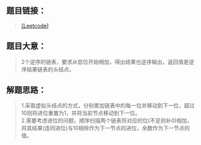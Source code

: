 ## 题目链接：
> <a href="https://leetcode.com/problems/add-two-numbers" target="_blank">[Leetcode]</a>

## 题目大意：
> 2个逆序的链表，要求从低位开始相加，得出结果也逆序输出，返回值是逆序结果链表的头结点。

## 解题思路：
> 1.采取虚拟头结点的方式，分别累加链表中的每一位并移动到下一位，超过10则将进位重置为1，并将当前节点移动到下一位。<br/>
> 2.需要考虑进位的问题，顺序扫描两个链表将对应的位(不足则补0)相加，将其结果(连同进位)与10相除作为下一节点的进位，余数作为下一节点的值。<br/>

